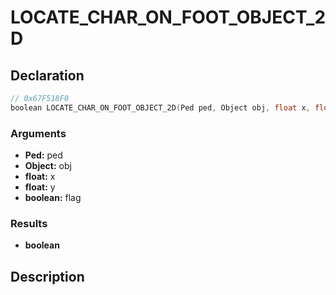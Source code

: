# LOCATE_CHAR_ON_FOOT_OBJECT_2D

## Declaration
```cpp
// 0x67F518F0
boolean LOCATE_CHAR_ON_FOOT_OBJECT_2D(Ped ped, Object obj, float x, float y, boolean flag);
```

### Arguments
- **Ped:** ped
- **Object:** obj
- **float:** x
- **float:** y
- **boolean:** flag

### Results
- **boolean**

## Description
